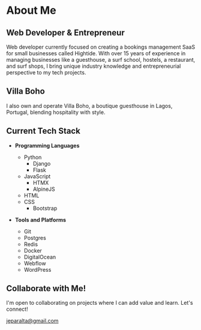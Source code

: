 # About Me
## Web Developer & Entrepreneur

Web developer currently focused on creating a bookings management SaaS for small businesses called Hightide. With over 15 years of experience in managing businesses like a guesthouse, a surf school, hostels, a restaurant, and surf shops, I bring unique industry knowledge and entrepreneurial perspective to my tech projects.

## Villa Boho
I also own and operate Villa Boho, a boutique guesthouse in Lagos, Portugal, blending hospitality with style.

## Current Tech Stack

- **Programming Languages**
  - Python
    - Django
    - Flask
  - JavaScript
    - HTMX
    - AlpineJS
  - HTML
  - CSS
    - Bootstrap

- **Tools and Platforms**
  - Git
  - Postgres
  - Redis
  - Docker
  - DigitalOcean
  - Webflow
  - WordPress



## Collaborate with Me!
I'm open to collaborating on projects where I can add value and learn. Let's connect!

jeparalta@gmail.com


<!---
jeparalta/jeparalta is a ✨ special ✨ repository because its `README.md` (this file) appears on your GitHub profile.
You can click the Preview link to take a look at your changes.
--->
